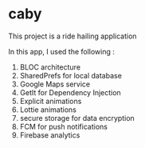 # caby



This project is a ride hailing application





In this app, I used the following :

1. BLOC architecture
2. SharedPrefs for local database
3. Google Maps service
4. GetIt for Dependency Injection 
5. Explicit animations
6. Lottie animations
7. secure storage for data encryption
8. FCM for push notifications
9. Firebase analytics 



